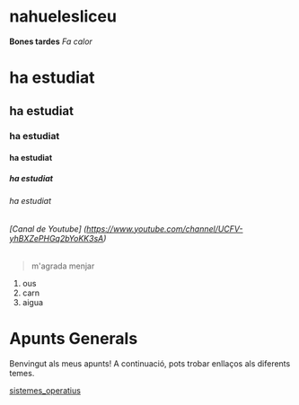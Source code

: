 # nahuelesliceu
**Bones tardes**
*Fa calor*
# ha estudiat
## ha estudiat
### ha estudiat
#### ha estudiat
##### ha estudiat
###### ha estudiat
###### [Canal de Youtube] (https://www.youtube.com/channel/UCFV-yhBXZePHGq2bYoKK3sA)
> m'agrada menjar
1. ous
2. carn
3. aigua
# Apunts Generals

Benvingut als meus apunts! A continuació, pots trobar enllaços als diferents temes.

[sistemes_operatius](sistemes_operatius/README.md)
